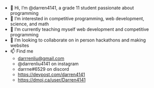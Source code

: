 - 👋 Hi, I’m @darren4141, a grade 11 student passionate about programming
- 👀 I’m interested in competitive programming, web development, science, and math
- 🌱 I’m currently teaching myself web development and competitive programming
- 💞️ I’m looking to collaborate on in person hackathons and making websites
- 📫 Find me
  - darrrenliu@gmail.com
  - @darrenliu4141 on instagram
  - darrne#6529 on discord
  - https://devpost.com/darren4141
  - https://dmoj.ca/user/Darren4141
<!---
darren4141/darren4141 is a ✨ special ✨ repository because its `README.md` (this file) appears on your GitHub profile.
You can click the Preview link to take a look at your changes.
--->
